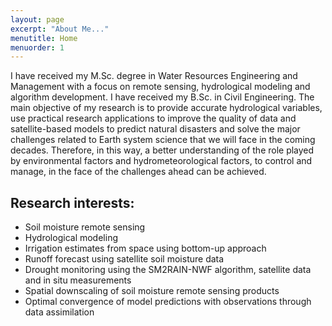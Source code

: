 ```yaml
---
layout: page
excerpt: "About Me..."
menutitle: Home
menuorder: 1
---
```


I have received my M.Sc. degree in Water Resources Engineering and Management with a focus on remote sensing, hydrological modeling and algorithm development. I have received my B.Sc. in Civil Engineering. 
The main objective of my research is to provide accurate hydrological variables, use practical research applications to improve the quality of data and satellite-based models to predict natural disasters and solve the major challenges related to Earth system science that we will face in the coming decades. Therefore, in this way, a better understanding of the role played by environmental factors and hydrometeorological factors, to control and manage, in the face of the challenges ahead can be achieved.

## Research interests:

-	Soil moisture remote sensing
-	Hydrological modeling
-	Irrigation estimates from space using bottom-up approach
-	Runoff forecast using satellite soil moisture data
-	Drought monitoring using the SM2RAIN-NWF algorithm, satellite data and in situ measurements
-	Spatial downscaling of soil moisture remote sensing products
-	Optimal convergence of model predictions with observations through data assimilation


